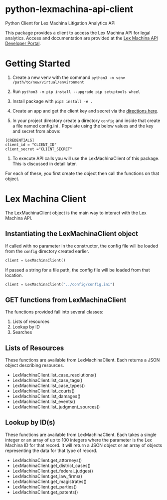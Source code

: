# python-lexmachina-api-client
Python Client for Lex Machina Litigation Analytics API 

This package provides a client to access the Lex Machina API for legal analytics. Access and documentation are provided at the [Lex Machina API Developer Portal](https://developer.lexmachina.com/).

# Getting Started

1. Create a new venv with the command `python3 -m venv /path/to/new/virtual/environment`
2. Run `python3 -m pip install --upgrade pip setuptools wheel`
3. Install package with `pip3 install -e .`
1. Create an app and get the client key and secret via the [directions here](https://developer.lexmachina.com/get-your-api-keys).

1. In your project directory create a directory `config` and inside that create a file named config.ini . Populate using the below values and the key and secret from above:

```
[CREDENTIALS]
client_id = "CLIENT_ID"
client_secret ="CLIENT_SECRET"

```

1. To execute API calls you will use the LexMachinaClient of this package. This is discussed in detail later.

For each of these, you first create the object then call the functions on that object.


# Lex Machina Client

The LexMachinaClient object is the main way to interact with the Lex Machina API.



## Instantiating the LexMachinaClient object

If called with no parameter in the constructor, the config file will be loaded from the `config` directory created earlier.
 
```python
client = LexMachinaClient()
```

If passed a string for a file path, the config file will be loaded from that location. 

```python
client = LexMachinaClient("../config/config.ini")
```


## GET functions from LexMachinaClient

The functions provided fall into several classes:
1. Lists of resources
2. Lookup by ID
3. Searches

## Lists of Resources

These functions are available from LexMachinaClient. Each returns a JSON object describing resources. 

- LexMachinaClient.list_case_resolutions()
- LexMachinaClient.list_case_tags()
- LexMachinaClient.list_case_types()
- LexMachinaClient.list_courts()
- LexMachinaClient.list_damages()
- LexMachinaClient.list_events()
- LexMachinaClient.list_judgment_sources()


## Lookup by ID(s)
These functions are available from LexMachinaClient. Each takes a single integer or an array of up to 100 integers where the parameter is the Lex Machina ID for that record. It will return a JSON object or an array of objects representing the data for that type of record.

- LexMachinaClient.get_attorneys()
- LexMachinaClient.get_district_cases()
- LexMachinaClient.get_federal_judges()
- LexMachinaClient.get_law_firms()
- LexMachinaClient.get_magistrates()
- LexMachinaClient.get_parties()
- LexMachinaClient.get_patents()

